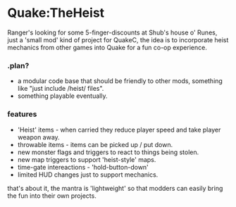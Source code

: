 # Quake:TheHeist
Ranger's looking for some 5-finger-discounts at Shub's house o' Runes,
just a 'small mod' kind of project for QuakeC, the idea is to incorporate heist mechanics from other games into Quake for a fun co-op experience.

### .plan?
+ a modular code base that should be friendly to other mods, something like "just include /heist/ files".
+ something playable eventually.

### features
+ 'Heist' items - when carried they reduce player speed and take player weapon away.
+ throwable items - items can be picked up / put down.
+ new monster flags and triggers to react to things being stolen.
+ new map triggers to support 'heist-style' maps.
+ time-gate intereactions - 'hold-button-down'
+ limited HUD changes just to support mechanics.

that's about it, the mantra is 'lightweight' so that modders can easily bring the fun into their own projects.

